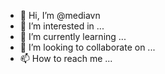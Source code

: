 - 👋 Hi, I’m @mediavn
- 👀 I’m interested in ...
- 🌱 I’m currently learning ...
- 💞️ I’m looking to collaborate on ...
- 📫 How to reach me ...

<!---
mediavn/mediavn is a ✨ special ✨ repository because its `README.md` (this file) appears on your GitHub profile.
You can click the Preview link to take a look at your changes.
--->
